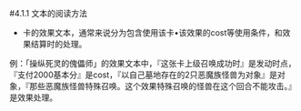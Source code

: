 #4.1.1        文本的阅读方法
* 卡的效果文本，通常来说分为包含使用该卡•该效果的cost等使用条件，和效果结算时的处理。

例：「操纵死灵的傀儡师」的效果文本中，『这张卡上级召唤成功时』是发动时点，『支付2000基本分』是cost，『以自己墓地存在的2只恶魔族怪兽为对象』是对象，『那些恶魔族怪兽特殊召唤。这个效果特殊召唤的怪兽在这个回合不能攻击。』是效果处理。
